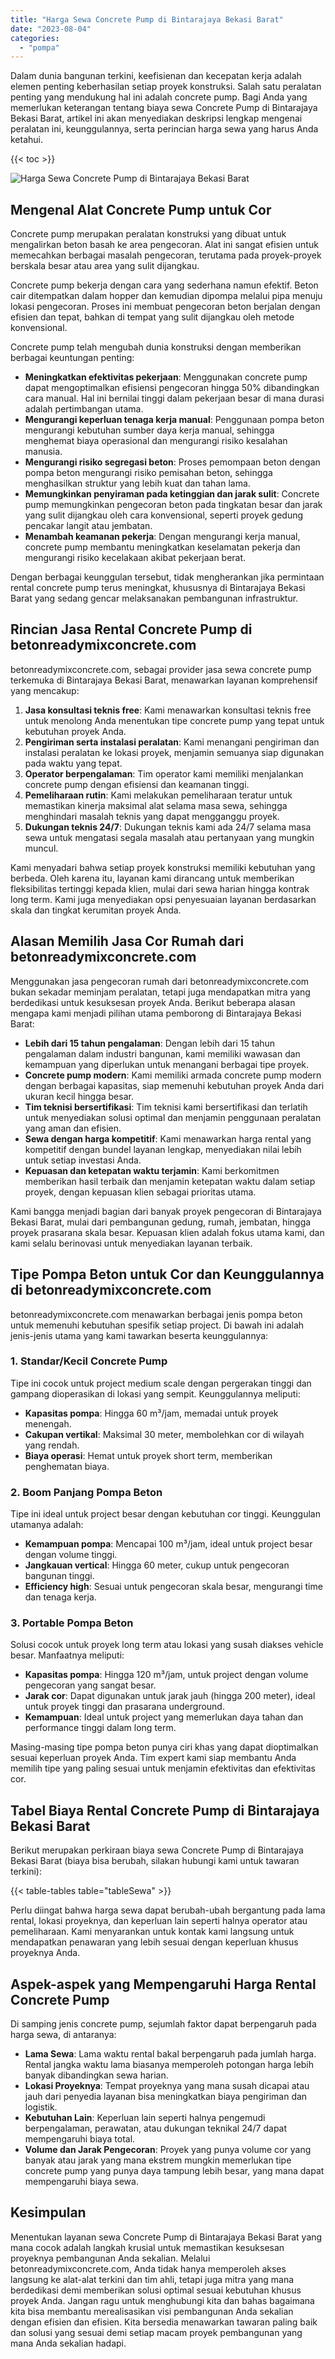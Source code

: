 ```yaml
---
title: "Harga Sewa Concrete Pump di Bintarajaya Bekasi Barat"
date: "2023-08-04"
categories: 
  - "pompa"
---
```


Dalam dunia bangunan terkini, keefisienan dan kecepatan kerja adalah elemen penting keberhasilan setiap proyek konstruksi. Salah satu peralatan penting yang mendukung hal ini adalah concrete pump. Bagi Anda yang memerlukan keterangan tentang biaya sewa Concrete Pump di Bintarajaya Bekasi Barat, artikel ini akan menyediakan deskripsi lengkap mengenai peralatan ini, keunggulannya, serta perincian harga sewa yang harus Anda ketahui.

{{< toc >}}

![Harga Sewa Concrete Pump di Bintarajaya Bekasi Barat](https://betoncor8.github.io/pump/concrete-pump%20(10).png)

## Mengenal Alat Concrete Pump untuk Cor

Concrete pump merupakan peralatan konstruksi yang dibuat untuk mengalirkan beton basah ke area pengecoran. Alat ini sangat efisien untuk memecahkan berbagai masalah pengecoran, terutama pada proyek-proyek berskala besar atau area yang sulit dijangkau.

Concrete pump bekerja dengan cara yang sederhana namun efektif. Beton cair ditempatkan dalam hopper dan kemudian dipompa melalui pipa menuju lokasi pengecoran. Proses ini membuat pengecoran beton berjalan dengan efisien dan tepat, bahkan di tempat yang sulit dijangkau oleh metode konvensional.

Concrete pump telah mengubah dunia konstruksi dengan memberikan berbagai keuntungan penting:

- **Meningkatkan efektivitas pekerjaan**: Menggunakan concrete pump dapat mengoptimalkan efisiensi pengecoran hingga 50% dibandingkan cara manual. Hal ini bernilai tinggi dalam pekerjaan besar di mana durasi adalah pertimbangan utama.
- **Mengurangi keperluan tenaga kerja manual**: Penggunaan pompa beton mengurangi kebutuhan sumber daya kerja manual, sehingga menghemat biaya operasional dan mengurangi risiko kesalahan manusia.
- **Mengurangi risiko segregasi beton**: Proses pemompaan beton dengan pompa beton mengurangi risiko pemisahan beton, sehingga menghasilkan struktur yang lebih kuat dan tahan lama.
- **Memungkinkan penyiraman pada ketinggian dan jarak sulit**: Concrete pump memungkinkan pengecoran beton pada tingkatan besar dan jarak yang sulit dijangkau oleh cara konvensional, seperti proyek gedung pencakar langit atau jembatan.
- **Menambah keamanan pekerja**: Dengan mengurangi kerja manual, concrete pump membantu meningkatkan keselamatan pekerja dan mengurangi risiko kecelakaan akibat pekerjaan berat.

Dengan berbagai keunggulan tersebut, tidak mengherankan jika permintaan rental concrete pump terus meningkat, khususnya di Bintarajaya Bekasi Barat yang sedang gencar melaksanakan pembangunan infrastruktur.

## Rincian Jasa Rental Concrete Pump di betonreadymixconcrete.com

betonreadymixconcrete.com, sebagai provider jasa sewa concrete pump terkemuka di Bintarajaya Bekasi Barat, menawarkan layanan komprehensif yang mencakup:

1. **Jasa konsultasi teknis free**: Kami menawarkan konsultasi teknis free untuk menolong Anda menentukan tipe concrete pump yang tepat untuk kebutuhan proyek Anda.
2. **Pengiriman serta instalasi peralatan**: Kami menangani pengiriman dan instalasi peralatan ke lokasi proyek, menjamin semuanya siap digunakan pada waktu yang tepat.
3. **Operator berpengalaman**: Tim operator kami memiliki menjalankan concrete pump dengan efisiensi dan keamanan tinggi.
4. **Pemeliharaan rutin**: Kami melakukan pemeliharaan teratur untuk memastikan kinerja maksimal alat selama masa sewa, sehingga menghindari masalah teknis yang dapat mengganggu proyek.
5. **Dukungan teknis 24/7**: Dukungan teknis kami ada 24/7 selama masa sewa untuk mengatasi segala masalah atau pertanyaan yang mungkin muncul.

Kami menyadari bahwa setiap proyek konstruksi memiliki kebutuhan yang berbeda. Oleh karena itu, layanan kami dirancang untuk memberikan fleksibilitas tertinggi kepada klien, mulai dari sewa harian hingga kontrak long term. Kami juga menyediakan opsi penyesuaian layanan berdasarkan skala dan tingkat kerumitan proyek Anda.

## Alasan Memilih Jasa Cor Rumah dari betonreadymixconcrete.com

Menggunakan jasa pengecoran rumah dari betonreadymixconcrete.com bukan sekadar meminjam peralatan, tetapi juga mendapatkan mitra yang berdedikasi untuk kesuksesan proyek Anda. Berikut beberapa alasan mengapa kami menjadi pilihan utama pemborong di Bintarajaya Bekasi Barat:

- **Lebih dari 15 tahun pengalaman**: Dengan lebih dari 15 tahun pengalaman dalam industri bangunan, kami memiliki wawasan dan kemampuan yang diperlukan untuk menangani berbagai tipe proyek.
- **Concrete pump modern**: Kami memiliki armada concrete pump modern dengan berbagai kapasitas, siap memenuhi kebutuhan proyek Anda dari ukuran kecil hingga besar.
- **Tim teknisi bersertifikasi**: Tim teknisi kami bersertifikasi dan terlatih untuk menyediakan solusi optimal dan menjamin penggunaan peralatan yang aman dan efisien.
- **Sewa dengan harga kompetitif**: Kami menawarkan harga rental yang kompetitif dengan bundel layanan lengkap, menyediakan nilai lebih untuk setiap investasi Anda.
- **Kepuasan dan ketepatan waktu terjamin**: Kami berkomitmen memberikan hasil terbaik dan menjamin ketepatan waktu dalam setiap proyek, dengan kepuasan klien sebagai prioritas utama.

Kami bangga menjadi bagian dari banyak proyek pengecoran di Bintarajaya Bekasi Barat, mulai dari pembangunan gedung, rumah, jembatan, hingga proyek prasarana skala besar. Kepuasan klien adalah fokus utama kami, dan kami selalu berinovasi untuk menyediakan layanan terbaik.

## Tipe Pompa Beton untuk Cor dan Keunggulannya di betonreadymixconcrete.com

betonreadymixconcrete.com menawarkan berbagai jenis pompa beton untuk memenuhi kebutuhan spesifik setiap project. Di bawah ini adalah jenis-jenis utama yang kami tawarkan beserta keunggulannya:

### 1\. Standar/Kecil Concrete Pump

Tipe ini cocok untuk project medium scale dengan pergerakan tinggi dan gampang dioperasikan di lokasi yang sempit. Keunggulannya meliputi:

- **Kapasitas pompa**: Hingga 60 m³/jam, memadai untuk proyek menengah.
- **Cakupan vertikal**: Maksimal 30 meter, membolehkan cor di wilayah yang rendah.
- **Biaya operasi**: Hemat untuk proyek short term, memberikan penghematan biaya.

### 2\. Boom Panjang Pompa Beton

Tipe ini ideal untuk project besar dengan kebutuhan cor tinggi. Keunggulan utamanya adalah:

- **Kemampuan pompa**: Mencapai 100 m³/jam, ideal untuk project besar dengan volume tinggi.
- **Jangkauan vertical**: Hingga 60 meter, cukup untuk pengecoran bangunan tinggi.
- **Efficiency high**: Sesuai untuk pengecoran skala besar, mengurangi time dan tenaga kerja.

### 3\. Portable Pompa Beton

Solusi cocok untuk proyek long term atau lokasi yang susah diakses vehicle besar. Manfaatnya meliputi:

- **Kapasitas pompa**: Hingga 120 m³/jam, untuk project dengan volume pengecoran yang sangat besar.
- **Jarak cor**: Dapat digunakan untuk jarak jauh (hingga 200 meter), ideal untuk proyek tinggi dan prasarana underground.
- **Kemampuan**: Ideal untuk project yang memerlukan daya tahan dan performance tinggi dalam long term.

Masing-masing tipe pompa beton punya ciri khas yang dapat dioptimalkan sesuai keperluan proyek Anda. Tim expert kami siap membantu Anda memilih tipe yang paling sesuai untuk menjamin efektivitas dan efektivitas cor.

## Tabel Biaya Rental Concrete Pump di Bintarajaya Bekasi Barat

Berikut merupakan perkiraan biaya sewa Concrete Pump di Bintarajaya Bekasi Barat (biaya bisa berubah, silakan hubungi kami untuk tawaran terkini):

{{< table-tables table="tableSewa" >}}

Perlu diingat bahwa harga sewa dapat berubah-ubah bergantung pada lama rental, lokasi proyeknya, dan keperluan lain seperti halnya operator atau pemeliharaan. Kami menyarankan untuk kontak kami langsung untuk mendapatkan penawaran yang lebih sesuai dengan keperluan khusus proyeknya Anda.

## Aspek-aspek yang Mempengaruhi Harga Rental Concrete Pump

Di samping jenis concrete pump, sejumlah faktor dapat berpengaruh pada harga sewa, di antaranya:

- **Lama Sewa**: Lama waktu rental bakal berpengaruh pada jumlah harga. Rental jangka waktu lama biasanya memperoleh potongan harga lebih banyak dibandingkan sewa harian.
- **Lokasi Proyeknya**: Tempat proyeknya yang mana susah dicapai atau jauh dari penyedia layanan bisa meningkatkan biaya pengiriman dan logistik.
- **Kebutuhan Lain**: Keperluan lain seperti halnya pengemudi berpengalaman, perawatan, atau dukungan teknikal 24/7 dapat mempengaruhi biaya total.
- **Volume dan Jarak Pengecoran**: Proyek yang punya volume cor yang banyak atau jarak yang mana ekstrem mungkin memerlukan tipe concrete pump yang punya daya tampung lebih besar, yang mana dapat mempengaruhi biaya sewa.

## Kesimpulan

Menentukan layanan sewa Concrete Pump di Bintarajaya Bekasi Barat yang mana cocok adalah langkah krusial untuk memastikan kesuksesan proyeknya pembangunan Anda sekalian. Melalui betonreadymixconcrete.com, Anda tidak hanya memperoleh akses langsung ke alat-alat terkini dan tim ahli, tetapi juga mitra yang mana berdedikasi demi memberikan solusi optimal sesuai kebutuhan khusus proyek Anda. Jangan ragu untuk menghubungi kita dan bahas bagaimana kita bisa membantu merealisasikan visi pembangunan Anda sekalian dengan efisien dan efisien. Kita bersedia menawarkan tawaran paling baik dan solusi yang sesuai demi setiap macam proyek pembangunan yang mana Anda sekalian hadapi.
